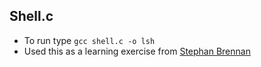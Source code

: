 ## Shell.c

- To run type `` gcc shell.c -o lsh ``
- Used this as a learning exercise from [Stephan Brennan](https://github.com/brenns10/lsh)